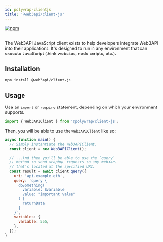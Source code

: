 ```yaml
---
id: polywrap-clientjs
title: '@web3api/client-js'
---
```


<a href="https://www.npmjs.com/package/@polywrap/client-js" target="_blank" rel="noopener noreferrer">
<img src="https://img.shields.io/npm/v/@polywrap/client-js.svg" alt="npm"/>
</a>

<br/>
<br/>

The Web3API JavaScript client exists to help developers integrate Web3API into their applications. It's designed to run in any environment that can execute JavaScript (think websites, node scripts, etc.).

## Installation

```bash
npm install @web3api/client-js
```

## Usage

Use an `import` or `require` statement, depending on which your environment supports.

```js
import { Web3APIClient } from '@polywrap/client-js';
```

Then, you will be able to use the `Web3APIClient` like so:

```js
async function main() {
  // Simply instantiate the Web3APIClient.
  const client = new Web3APIClient();

  // ...And then you'll be able to use the `query`
  // method to send GraphQL requests to any Web3API
  // that's located at the specified URI.
  const result = await client.query({
    uri: 'api.example.eth',
    query: `query {
      doSomething(
        variable: $variable
        value: "important value"
      ) {
        returnData
      }
    }`,
    variables: {
      variable: 555,
    },
  });
}
```
